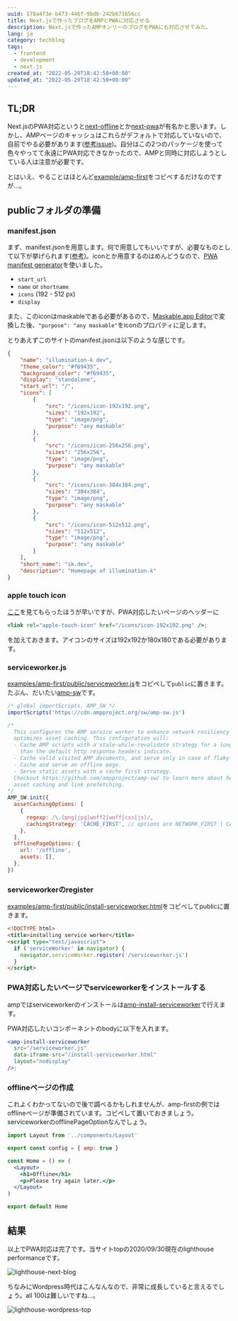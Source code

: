 ```yaml
---
uuid: 178a4f3e-b473-446f-9bdb-242b671656cc
title: Next.jsで作ったブログをAMPとPWAに対応させる
description: Next.jsで作ったAMPオンリーのブログをPWAにも対応させてみた。
lang: ja
category: techblog
tags:
  - frontend
  - development
  - next.js
created_at: "2022-05-20T18:42:50+00:00"
updated_at: "2022-05-20T18:42:50+00:00"
---
```


## TL;DR

Next.jsのPWA対応というと[next-offline](https://github.com/hanford/next-offline)とか[next-pwa](https://github.com/shadowwalker/next-pwa)が有名かと思います。しかし、AMPページのキャッシュはこれらがデフォルトで対応していないので、自前でやる必要があります([参考issue](https://github.com/shadowwalker/next-pwa/issues/65))。自分はこの2つのパッケージを使って色々やってて永遠にPWA対応できなかったので、AMPと同時に対応しようとしている人は注意が必要です。

とはいえ、やることはほとんど[example/amp-first](https://github.com/vercel/next.js/tree/ebd1434a847bb086d13fe4e6671b3b9f482e32c6/examples/amp-first)をコピペするだけなのですが...。

## publicフォルダの準備

### manifest.json

まず、manifest.jsonを用意します。何で用意してもいいですが、必要なものとして以下が挙げられます([参考](https://web.dev/installable-manifest/?utm_source=lighthouse&utm_medium=lr))。iconとか用意するのはめんどうなので、[PWA manifest generator](https://www.simicart.com/manifest-generator.html/)を使いました。

- `start_url`
- `name` or `shortname`
- `icons` (192 - 512 px)
- `display`

また、このiconはmaskableである必要があるので、[Maskable.app Editor](https://maskable.app/editor)で変換した後、`"purpose": "any maskable"`をiconのプロパティに足します。

とりあえずこのサイトのmanifest.jsonは以下のような感じです。

```json title=manifest.json
{
    "name": "illumination-k dev",
    "theme_color": "#f69435",
    "background_color": "#f69435",
    "display": "standalone",
    "start_url": "/",
    "icons": [
        {
            "src": "/icons/icon-192x192.png",
            "sizes": "192x192",
            "type": "image/png",
            "purpose": "any maskable"
        },
        {
            "src": "/icons/icon-256x256.png",
            "sizes": "256x256",
            "type": "image/png",
            "purpose": "any maskable"
        },
        {
            "src": "/icons/icon-384x384.png",
            "sizes": "384x384",
            "type": "image/png",
            "purpose": "any maskable"
        },
        {
            "src": "/icons/icon-512x512.png",
            "sizes": "512x512",
            "type": "image/png",
            "purpose": "any maskable"
        }
    ],
    "short_name": "ik.dev",
    "description": "Homepage of illumination-k"
}
```

### apple touch icon

[ここ](https://web.dev/apple-touch-icon/?utm_source=lighthouse&utm_medium=lr)を見てもらったほうが早いですが、PWA対応したいページのヘッダーに

```jsx
<link rel="apple-touch-icon" href="/icons/icon-192x192.png" />;
```

を加えておきます。アイコンのサイズは192x192か180x180である必要があります。

### serviceworker.js

[examples/amp-first/public/serviceworker.js](https://github.com/vercel/next.js/blob/ebd1434a847bb086d13fe4e6671b3b9f482e32c6/examples/amp-first/public/serviceworker.js)をコピペして`public`に置きます。たぶん、だいたい[amp-sw](https://github.com/ampproject/amp-sw)です。

```js title=serviceworker.js
/* global importScripts, AMP_SW */
importScripts('https://cdn.ampproject.org/sw/amp-sw.js')

/*
  This configures the AMP service worker to enhance network resiliency and
  optimizes asset caching. This configuration will:
  - Cache AMP scripts with a stale-while-revalidate strategy for a longer duration
    than the default http response headers indicate.
  - Cache valid visited AMP documents, and serve only in case of flaky network conditions.
  - Cache and serve an offline page.
  - Serve static assets with a cache first strategy.
  Checkout https://github.com/ampproject/amp-sw/ to learn more about how to configure
  asset caching and link prefetching.
*/
AMP_SW.init({
  assetCachingOptions: [
    {
      regexp: /\.(png|jpg|woff2|woff|css|js)/,
      cachingStrategy: 'CACHE_FIRST', // options are NETWORK_FIRST | CACHE_FIRST | STALE_WHILE_REVALIDATE
    },
  ],
  offlinePageOptions: {
    url: '/offline',
    assets: [],
  },
})
```

### serviceworkerのregister

[examples/amp-first/public/install-serviceworker.html](https://github.com/vercel/next.js/blob/ebd1434a847bb086d13fe4e6671b3b9f482e32c6/examples/amp-first/public/install-serviceworker.html)をコピペしてpublicに置きます。

```html title=install-serviceworker.html
<!DOCTYPE html>
<title>installing service worker</title>
<script type="text/javascript">
  if ('serviceWorker' in navigator) {
    navigator.serviceWorker.register('/serviceworker.js')
  }
</script>
```

### PWA対応したいページでserviceworkerをインストールする

ampではserviceworkerのインストールは[amp-install-serviceworker](https://amp.dev/documentation/examples/components/amp-install-serviceworker/)で行えます。

PWA対応したいコンポーネントのbodyに以下を入れます。

```jsx
<amp-install-serviceworker
  src="/serviceworker.js"
  data-iframe-src="/install-serviceworker.html"
  layout="nodisplay"
/>;
```

### offlineページの作成

これよくわかってないので後で調べるかもしれませんが、amp-firstの例ではofflineページが準備されています。コピペして置いておきましょう。serviceworkerのofflinePageOptionなんでしょう。

```jsx title=offline.js
import Layout from '../components/Layout'

export const config = { amp: true }

const Home = () => (
  <Layout>
    <h1>Offline</h1>
    <p>Please try again later.</p>
  </Layout>
)

export default Home
```

## 結果

以上でPWA対応は完了です。当サイトtopの2020/09/30現在のlighthouse performanceです。

![lighthouse-next-blog](/images/lighthouse-nextblog-top.PNG)

ちなみにWordpress時代はこんなんなので、非常に成長していると言えるでしょう。all 100は難しいですね...。

![lighthouse-wordpress-top](/images/lighthouse-wordpress-top.PNG)
